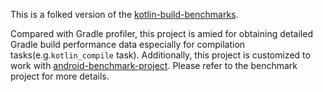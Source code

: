 This is a folked version of the [kotlin-build-benchmarks](https://github.com/ALikhachev/kotlin-build-benchmarks).

Compared with Gradle profiler, this project is amied for obtaining detailed Gradle build performance data especially for compilation tasks(e.g.`kotlin_compile` task). Additionally, this project is customized to work with [android-benchmark-project](https://github.com/bingranl/android-benchmark-project). Please refer to the benchmark project for more details.
